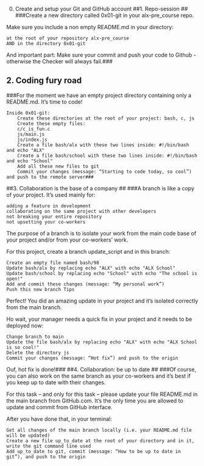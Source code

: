 0. Create and setup your Git and GitHub account 
 ##1. Repo-session ##
###Create a new directory called 0x01-git in your alx-pre_course repo.

Make sure you include a non empty README.md in your directory:

    at the root of your repository alx-pre_course
    AND in the directory 0x01-git

And important part: Make sure your commit and push your code to Github - otherwise the Checker will always fail.###
## 2. Coding fury road ##
###For the moment we have an empty project directory containing only a README.md. It’s time to code!

    Inside 0x01-git:
        Create these directories at the root of your project: bash, c, js
        Create these empty files:
        c/c_is_fun.c
        js/main.js
        js/index.js
        Create a file bash/alx with these two lines inside: #!/bin/bash and echo "ALX"
        Create a file bash/school with these two lines inside: #!/bin/bash and echo "School"
        Add all these new files to git
        Commit your changes (message: “Starting to code today, so cool”) and push to the remote server###
 ##3. Collaboration is the base of a company ##
 ###A branch is like a copy of your project. It’s used mainly for:

    adding a feature in development
    collaborating on the same project with other developers
    not breaking your entire repository
    not upsetting your co-workers

The purpose of a branch is to isolate your work from the main code base of your project and/or from your co-workers’ work.

For this project, create a branch update_script and in this branch:

    Create an empty file named bash/98
    Update bash/alx by replacing echo "ALX" with echo "ALX School"
    Update bash/school by replacing echo "School" with echo "The school is open!"
    Add and commit these changes (message: “My personal work”)
    Push this new branch Tips

Perfect! You did an amazing update in your project and it’s isolated correctly from the main branch.

Ho wait, your manager needs a quick fix in your project and it needs to be deployed now:

    Change branch to main
    Update the file bash/alx by replacing echo "ALX" with echo "ALX School is so cool!"
    Delete the directory js
    Commit your changes (message: “Hot fix”) and push to the origin

Ouf, hot fix is done!###
 ##4. Collaboration: be up to date ##
 ###Of course, you can also work on the same branch as your co-workers and it’s best if you keep up to date with their changes.

For this task – and only for this task – please update your file README.md in the main branch from GitHub.com. It’s the only time you are allowed to update and commit from GitHub interface.

After you have done that, in your terminal:

    Get all changes of the main branch locally (i.e. your README.md file will be updated)
    Create a new file up_to_date at the root of your directory and in it, write the git command line used
    Add up_to_date to git, commit (message: “How to be up to date in git”), and push to the origin
###
 
